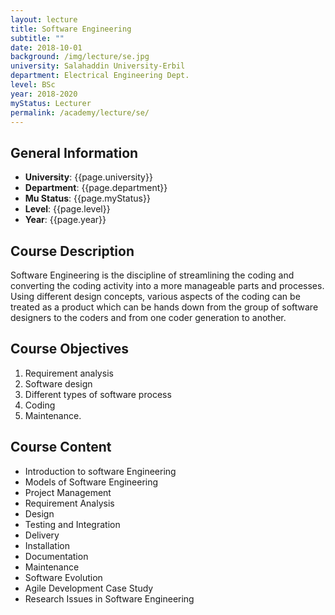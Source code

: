 ```yaml
---
layout: lecture
title: Software Engineering
subtitle: ""
date: 2018-10-01
background: /img/lecture/se.jpg
university: Salahaddin University-Erbil
department: Electrical Engineering Dept.
level: BSc
year: 2018-2020
myStatus: Lecturer
permalink: /academy/lecture/se/
---
```


## General Information

- **University**: {{page.university}}
- **Department**: {{page.department}}
- **Mu Status**: {{page.myStatus}}
- **Level**: {{page.level}}
- **Year**: {{page.year}}

## Course Description

Software Engineering is the discipline of streamlining the coding and converting the coding activity into a more manageable parts and processes. Using different design concepts, various aspects of the coding can be treated as a product which can be hands down from the group of software designers to the coders and from one coder generation to another.

## Course Objectives

1. Requirement analysis
2. Software design
3. Different types of software process
4. Coding
5. Maintenance.

## Course Content

- Introduction to software Engineering
- Models of Software Engineering
- Project Management
- Requirement Analysis
- Design
- Testing and Integration
- Delivery
- Installation
- Documentation
- Maintenance
- Software Evolution
- Agile Development Case Study
- Research Issues in Software Engineering
